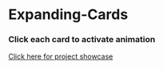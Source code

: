 # Expanding-Cards

### Click each card to activate animation

[Click here for project showcase](https://andi-berisha.github.io/Expanding-Cards/)


